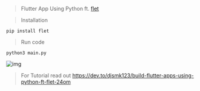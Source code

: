 > Flutter App Using Python ft. [flet](https://flet.dev/)

> Installation 
 ```
 pip install flet
 ```
> Run code
```
python3 main.py
```
![img](https://imgur.com/5qwYzHf.png)

> For Tutorial read out 
  https://dev.to/djsmk123/build-flutter-apps-using-python-ft-flet-24om
  
